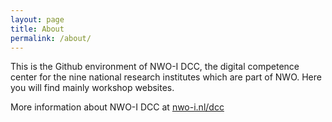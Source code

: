 ```yaml
---
layout: page
title: About
permalink: /about/
---
```


This is the Github environment of NWO-I DCC, the digital competence center for the nine national research institutes which are part of NWO. Here you will find mainly workshop websites.

More information about NWO-I DCC at [nwo-i.nl/dcc](https://nwo-i.nl/dcc)
